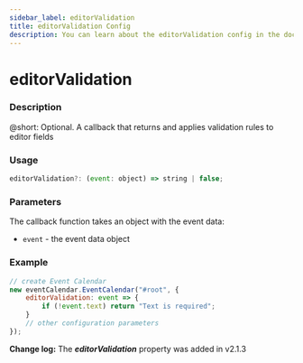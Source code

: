 ```yaml
---
sidebar_label: editorValidation
title: editorValidation Config
description: You can learn about the editorValidation config in the documentation of the DHTMLX JavaScript Event Calendar library. Browse developer guides and API reference, try out code examples and live demos, and download a free 30-day evaluation version of DHTMLX Event Calendar.
---
```


# editorValidation

### Description

@short: Optional. A callback that returns and applies validation rules to editor fields

### Usage

~~~jsx {}
editorValidation?: (event: object) => string | false; 
~~~

### Parameters

The callback function takes an object with the event data:

- `event` - the event data object

### Example

~~~jsx {3-5}
// create Event Calendar
new eventCalendar.EventCalendar("#root", {
    editorValidation: event => {
        if (!event.text) return "Text is required";
    }
	// other configuration parameters
});
~~~

**Change log:** The ***editorValidation*** property was added in v2.1.3
